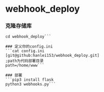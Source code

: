 # webhook_deploy

### 克隆存储库
```git clone git@github.com:henlei153/webhook_deploy.git  
cd webhook_deploy```

### 定义你的config.ini
```cat config.ini  
[git@github:hanlei153/webhook_deploy.git]  
;path为代码部署目录  
path=/home/www```

### 部署
```pip3 install flask   
python3 webhooks.py```
